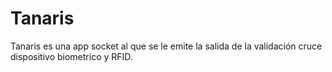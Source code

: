 # Tanaris

Tanaris es una app socket al que se le emite la salida de la validación cruce dispositivo biometrico y RFID.
